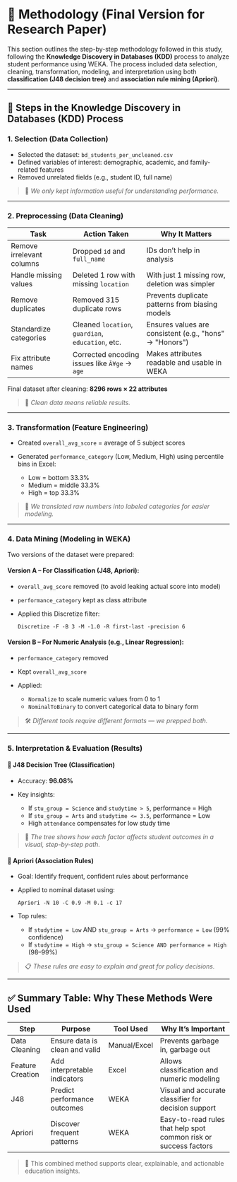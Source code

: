 # 📃 Methodology (Final Version for Research Paper)

This section outlines the step-by-step methodology followed in this study, following the **Knowledge Discovery in Databases (KDD)** process to analyze student performance using WEKA. The process included data selection, cleaning, transformation, modeling, and interpretation using both **classification (J48 decision tree)** and **association rule mining (Apriori)**.

---

## 🔁 Steps in the Knowledge Discovery in Databases (KDD) Process

### 1. Selection (Data Collection)

* Selected the dataset: `bd_students_per_uncleaned.csv`
* Defined variables of interest: demographic, academic, and family-related features
* Removed unrelated fields (e.g., student ID, full name)

> 🧠 *We only kept information useful for understanding performance.*

---

### 2. Preprocessing (Data Cleaning)

| Task                      | Action Taken                                      | Why It Matters                                          |
| ------------------------- | ------------------------------------------------- | ------------------------------------------------------- |
| Remove irrelevant columns | Dropped `id` and `full_name`                      | IDs don’t help in analysis                              |
| Handle missing values     | Deleted 1 row with missing `location`             | With just 1 missing row, deletion was simpler           |
| Remove duplicates         | Removed 315 duplicate rows                        | Prevents duplicate patterns from biasing models         |
| Standardize categories    | Cleaned `location`, `guardian`, `education`, etc. | Ensures values are consistent (e.g., "hons" → "Honors") |
| Fix attribute names       | Corrected encoding issues like `Ã¥ge` → `age`     | Makes attributes readable and usable in WEKA            |

Final dataset after cleaning: **8296 rows × 22 attributes**

> 🧼 *Clean data means reliable results.*

---

### 3. Transformation (Feature Engineering)

* Created `overall_avg_score` = average of 5 subject scores
* Generated `performance_category` (Low, Medium, High) using percentile bins in Excel:

  * Low = bottom 33.3%
  * Medium = middle 33.3%
  * High = top 33.3%

> 🔁 *We translated raw numbers into labeled categories for easier modeling.*

---

### 4. Data Mining (Modeling in WEKA)

Two versions of the dataset were prepared:

#### Version A – For Classification (J48, Apriori):

* `overall_avg_score` removed (to avoid leaking actual score into model)
* `performance_category` kept as class attribute
* Applied this Discretize filter:

  ```
  Discretize -F -B 3 -M -1.0 -R first-last -precision 6
  ```

#### Version B – For Numeric Analysis (e.g., Linear Regression):

* `performance_category` removed
* Kept `overall_avg_score`
* Applied:

  * `Normalize` to scale numeric values from 0 to 1
  * `NominalToBinary` to convert categorical data to binary form

> 🛠️ *Different tools require different formats — we prepped both.*

---

### 5. Interpretation & Evaluation (Results)

#### 📌 J48 Decision Tree (Classification)

* Accuracy: **96.08%**
* Key insights:

  * If `stu_group = Science` and `studytime > 5`, performance = High
  * If `stu_group = Arts` and `studytime <= 3.5`, performance = Low
  * High `attendance` compensates for low study time

> 🌳 *The tree shows how each factor affects student outcomes in a visual, step-by-step path.*

#### 📌 Apriori (Association Rules)

* Goal: Identify frequent, confident rules about performance
* Applied to nominal dataset using:

  ```
  Apriori -N 10 -C 0.9 -M 0.1 -c 17
  ```
* Top rules:

  * If `studytime = Low` AND `stu_group = Arts` → `performance = Low` (99% confidence)
  * If `studytime = High` → `stu_group = Science AND performance = High` (98–99%)

> 📋 *These rules are easy to explain and great for policy decisions.*

---

## ✅ Summary Table: Why These Methods Were Used

| Step             | Purpose                        | Tool Used    | Why It’s Important                                               |
| ---------------- | ------------------------------ | ------------ | ---------------------------------------------------------------- |
| Data Cleaning    | Ensure data is clean and valid | Manual/Excel | Prevents garbage in, garbage out                                 |
| Feature Creation | Add interpretable indicators   | Excel        | Allows classification and numeric modeling                       |
| J48              | Predict performance outcomes   | WEKA         | Visual and accurate classifier for decision support              |
| Apriori          | Discover frequent patterns     | WEKA         | Easy-to-read rules that help spot common risk or success factors |

> 🧩 This combined method supports clear, explainable, and actionable education insights.
